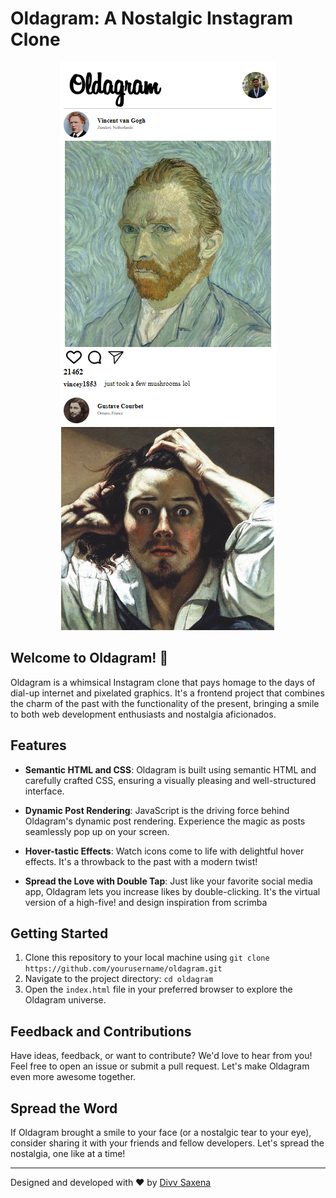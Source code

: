 # Oldagram: A Nostalgic Instagram Clone

<p align="center">
  <img src="images/Oldagram.png" alt="Oldagram Screenshot">
</p>

## Welcome to Oldagram! 📸

Oldagram is a whimsical Instagram clone that pays homage to the days of dial-up internet and pixelated graphics. It's a frontend project that combines the charm of the past with the functionality of the present, bringing a smile to both web development enthusiasts and nostalgia aficionados.

## Features

- **Semantic HTML and CSS**: Oldagram is built using semantic HTML and carefully crafted CSS, ensuring a visually pleasing and well-structured interface.

- **Dynamic Post Rendering**: JavaScript is the driving force behind Oldagram's dynamic post rendering. Experience the magic as posts seamlessly pop up on your screen.

- **Hover-tastic Effects**: Watch icons come to life with delightful hover effects. It's a throwback to the past with a modern twist!

- **Spread the Love with Double Tap**: Just like your favorite social media app, Oldagram lets you increase likes by double-clicking. It's the virtual version of a high-five! and design inspiration from scrimba

## Getting Started

1. Clone this repository to your local machine using `git clone https://github.com/yourusername/oldagram.git`
2. Navigate to the project directory: `cd oldagram`
3. Open the `index.html` file in your preferred browser to explore the Oldagram universe.

## Feedback and Contributions

Have ideas, feedback, or want to contribute? We'd love to hear from you! Feel free to open an issue or submit a pull request. Let's make Oldagram even more awesome together.

## Spread the Word

If Oldagram brought a smile to your face (or a nostalgic tear to your eye), consider sharing it with your friends and fellow developers. Let's spread the nostalgia, one like at a time!

---

Designed and developed with ❤️ by [Divv Saxena](saxenadivv@gmail.com)
